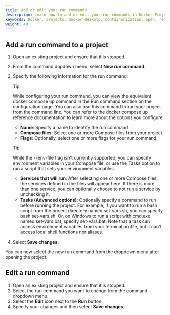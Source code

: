 ```yaml
---
title: Add or edit your run commands
description: Learn how to add or edit your run commands in Docker Projects
keywords: Docker, projects, docker deskotp, containerization, open, remote, local, run commands
weight: 40
---
```


## Add a run command to a project

1. Open an existing project and ensure that it is stopped.

2. From the command dopdown menu, select **New run command**.

3. Specify the following information for the run command:

   > [!TIP]
   >
   > While configuring your run command, you can view the equivalent docker compose up command in the Run command section on the configuration page. You can also use this command to run your project from the command line. You can refer to the docker compose up reference documentation to learn more about the options you configure. 

   - **Name**: Specify a name to identify the run command.
   - **Compose files**: Select one or more Compose files from your project. 
   - **Flags**: Optionally, select one or more flags for your run command.

   > [!TIP]
   > 
   > While the --env-file flag isn't currently supported, you can specify environment variables in your Compose file, or use the Tasks option to run a script that sets your environment variables. 

   - **Services that will run**: After selecting one or more Compose files, the services defined in the files will appear here. If there is more than one service, you can optionally choose to not run a service by unchecking it.
   - **Tasks (Advanced options)**: Optionally specify a command to run before running the project. For example, if you want to run a bash script from the project directory named set-vars.sh, you can specify bash set-vars.sh. Or, on Windows to run a script with cmd.exe named set-vars.bat, specify set-vars.bat. Note that a task can access environment variables from your terminal profile, but it can't access local shell functions nor aliases.

4. Select **Save changes**. 

You can now select the new run command from the dropdown menu after opening the project.

## Edit a run command

1. Open an existing project and ensure that it is stopped.
2. Select the run command you want to change from the command dropdown menu.
3. Select the **Edit** icon next to the **Run** button.
4. Specify your changes and then select **Save changes**.
